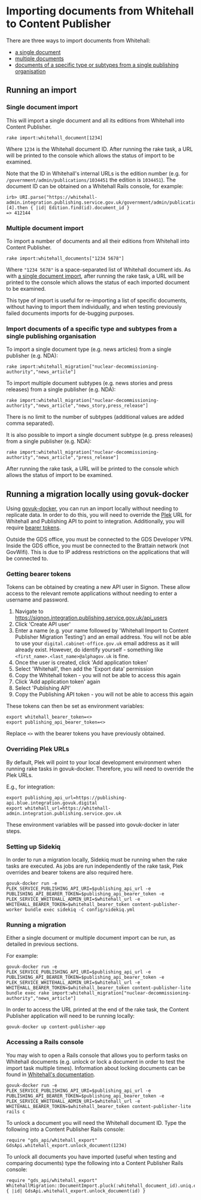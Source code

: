 # Importing documents from Whitehall to Content Publisher

There are three ways to import documents from Whitehall:
- [a single document](#single-document-import)
- [multiple documents](#multiple-document-import)
- [documents of a specific type or subtypes from a single publishing organisation](#import-documents-of-a-specific-type-and-subtypes-from-a-single-publishing-organisation)

## Running an import

### Single document import

This will import a single document and all its editions from Whitehall into Content Publisher.

```
rake import:whitehall_document[1234]
```

Where `1234` is the Whitehall document ID.  After running the rake task, a URL will be printed to the console which allows the status of import to be examined.

Note that the ID in Whitehall's internal URLs is the edition number (e.g. for `/government/admin/publications/1034451` the edition is `1034451`).  The document ID can be obtained on a Whitehall Rails console, for example:

```
irb> URI.parse("https://whitehall-admin.integration.publishing.service.gov.uk/government/admin/publications/1038279").path.split("/")[4].then { |id| Edition.find(id).document_id }
=> 412144
```

### Multiple document import

To import a number of documents and all their editions from Whitehall into Content Publisher.

```
rake import:whitehall_documents["1234 5678"]
```

Where `"1234 5678"` is a space-separated list of Whitehall document ids.  As with [a single document import](#single-document-import), after running the rake task, a URL will be printed to the console which allows the status of each imported document to be examined.

This type of import is useful for re-importing a list of specific documents, without having to import them individually, and when testing previously failed documents imports for de-bugging purposes.

### Import documents of a specific type and subtypes from a single publishing organisation

To import a single document type (e.g. news articles) from a single publisher (e.g. NDA):

```
rake import:whitehall_migration["nuclear-decommissioning-authority","news_article"]
```

To import multiple document subtypes (e.g. news stories and press releases) from a single publisher (e.g. NDA):

```
rake import:whitehall_migration["nuclear-decommissioning-authority","news_article","news_story,press_release"]
```

There is no limit to the number of subtypes (additional values are added comma separated).

It is also possible to import a single document subtype (e.g. press releases) from a single publisher (e.g. NDA):

```
rake import:whitehall_migration["nuclear-decommissioning-authority","news_article","press_release"]
```

After running the rake task, a URL will be printed to the console which allows the status of import to be examined.

## Running a migration locally using govuk-docker

Using [govuk-docker](https://github.com/alphagov/govuk-docker), you can run an import locally without needing to replicate data.  In order to do this, you will need to override the [Plek](https://github.com/alphagov/plek) URL for Whitehall and Publishing API to point to integration.  Additionally, you will require [bearer tokens](#getting-bearer-tokens).

Outside the GDS office, you must be connected to the GDS Developer VPN.  Inside the GDS office, you must be connected to the Brattain network (not GovWifi).  This is due to IP address restrictions on the applications that will be connected to.

### Getting bearer tokens

Tokens can be obtained by creating a new API user in Signon.  These allow access to the relevant remote applications without needing to enter a username and password.

1. Navigate to https://signon.integration.publishing.service.gov.uk/api_users
1. Click 'Create API user'
1. Enter a name (e.g. your name followed by 'Whitehall Import to Content Publisher Migration Testing') and an email address.  You will not be able to use your `digital.cabinet-office.gov.uk` email address as it will already exist.  However, do identify yourself - something like `<first_name>.<last_name>@alphagov.uk` is fine.
1. Once the user is created, click 'Add application token'
1. Select 'Whitehall', then add the 'Export data' permission
1. Copy the Whitehall token - you will not be able to access this again
1. Click 'Add application token' again
1. Select 'Publishing API'
1. Copy the Publishing API token - you will not be able to access this again

These tokens can then be set as environment variables:

```
export whitehall_bearer_token=<>
export publishing_api_bearer_token=<>
```

Replace `<>` with the bearer tokens you have previously obtained.

### Overriding Plek URLs

By default, Plek will point to your local development environment when running rake tasks in govuk-docker.  Therefore, you will need to override the Plek URLs.

E.g., for integration:

```
export publishing_api_url=https://publishing-api.blue.integration.govuk.digital
export whitehall_url=https://whitehall-admin.integration.publishing.service.gov.uk
```

These environment variables will be passed into govuk-docker in later steps.

### Setting up Sidekiq

In order to run a migration locally, Sidekiq must be running when the rake tasks are executed.  As jobs are run independently of the rake task, Plek overrides and bearer tokens are also required here.

```
govuk-docker run -e PLEK_SERVICE_PUBLISHING_API_URI=$publishing_api_url -e PUBLISHING_API_BEARER_TOKEN=$publishing_api_bearer_token -e PLEK_SERVICE_WHITEHALL_ADMIN_URI=$whitehall_url -e WHITEHALL_BEARER_TOKEN=$whitehall_bearer_token content-publisher-worker bundle exec sidekiq -C config/sidekiq.yml
```

### Running a migration

Either a single document or multiple document import can be run, as detailed in previous sections.

For example:

```
govuk-docker run -e PLEK_SERVICE_PUBLISHING_API_URI=$publishing_api_url -e PUBLISHING_API_BEARER_TOKEN=$publishing_api_bearer_token -e PLEK_SERVICE_WHITEHALL_ADMIN_URI=$whitehall_url -e WHITEHALL_BEARER_TOKEN=$whitehall_bearer_token content-publisher-lite bundle exec rake import:whitehall_migration["nuclear-decommissioning-authority","news_article"]
```

In order to access the URL printed at the end of the rake task, the Content Publisher application will need to be running locally:

```
govuk-docker up content-publisher-app
```

### Accessing a Rails console

You may wish to open a Rails console that allows you to perform tasks on Whitehall documents (e.g. unlock or lock a document in order to test the import task multiple times).  Information about locking documents can be found in [Whitehall's documentation](https://github.com/alphagov/whitehall/blob/master/docs/migration_to_content_publisher/locked-documents.md).

```
govuk-docker run -e PLEK_SERVICE_PUBLISHING_API_URI=$publishing_api_url -e PUBLISHING_API_BEARER_TOKEN=$publishing_api_bearer_token -e PLEK_SERVICE_WHITEHALL_ADMIN_URI=$whitehall_url -e WHITEHALL_BEARER_TOKEN=$whitehall_bearer_token content-publisher-lite rails c
```

To unlock a document you will need the Whitehall document ID.  Type the following into a Content Publisher Rails console:

```
require "gds_api/whitehall_export"
GdsApi.whitehall_export.unlock_document(1234)
```

To unlock all documents you have imported (useful when testing and comparing documents) type the following into a Content Publisher Rails console:

```
require "gds_api/whitehall_export"
WhitehallMigration::DocumentImport.pluck(:whitehall_document_id).uniq.each { |id| GdsApi.whitehall_export.unlock_document(id) }
```
